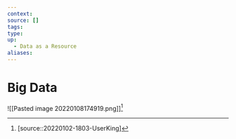 ```yaml
---
context:
source: []
tags: 
type:
up:
  - Data as a Resource
aliases:
---
```


# Big Data

![[Pasted image 20220108174919.png]][^1]

[^1]: [source::20220102-1803-UserKing]
